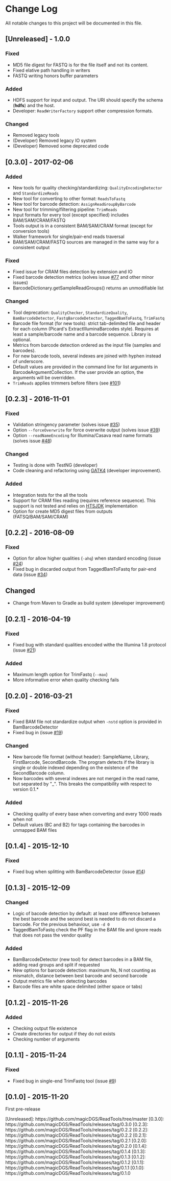 # Change Log
All notable changes to this project will be documented in this file.

## [Unreleased] - 1.0.0

### Fixed
- MD5 file digest for FASTQ is for the file itself and not its content.
- Fixed elative path handling in writers
- FASTQ writing honors buffer parameters

### Added
- HDFS support for input and output. The URI should specify the schema (__hdfs__) and the host.
- Developer: `ReadWriterFactory` support other compression formats.

### Changed
- Removed legacy tools
- (Developer) Removed legacy IO system
- (Developer) Removed some deprecated code

## [0.3.0] - 2017-02-06

### Added
- New tools for quality checking/standardizing: `QualityEncodingDetector` and `StandardizeReads`
- New tool for converting to other format: `ReadsToFastq`
- New tool for barcode detection: `AssignReadGroupByBarcode`
- New tool for trimming/filtering pipeline: `TrimReads`
- Input formats for every tool (except specified) includes BAM/SAM/CRAM/FASTQ
- Tools output is in a consistent BAM/SAM/CRAM format (except for conversion tools)
- Walker framework for single/pair-end reads traversal
- BAM/SAM/CRAM/FASTQ sources are managed in the same way for a consistent output

### Fixed
- Fixed issue for CRAM files detection by extension and IO
- Fixed barcode detection metrics (solves issue [#77](https://github.com/magicDGS/ReadTools/issues/77) and other minor issues)
- BarcodeDictionary.getSampleReadGroups() returns an unmodifiable list

### Changed
- Tool deprecation: `QualityChecker`, `StandardizeQuality`, `BamBarcodeDetector`, `FastqBarcodeDetector`, `TaggedBamToFastq`, `TrimFastq`
- Barcode file format (for new tools): strict tab-delimited file and header for each column (Picard's ExtractIlluminaBarcodes style). Requires at least a sample/barcode name and a barcode sequence. Library is optional.
- Metrics from barcode detection ordered as the input file (samples and barcodes).
- For new barcode tools, several indexes are joined with hyphen instead of underscore.
- Default values are provided in the command line for list arguments in BarcodeArgumentCollection. If the user provide an option, the arguments will be overridden.
- `TrimReads` applies trimmers before filters (see [#101](https://github.com/magicDGS/ReadTools/issues/101))

## [0.2.3] - 2016-11-01

### Fixed
- Validation stringency parameter (solves issue [#35](https://github.com/magicDGS/ReadTools/issues/35))
- Option `--forceOverwrite` for force overwrite output (solves issue [#39](https://github.com/magicDGS/ReadTools/issues/39))
- Option `--readNameEncoding` for Illumina/Casava read name formats (solves issue [#48](https://github.com/magicDGS/ReadTools/issues/48))

### Changed
- Testing is done with TestNG (developer)
- Code cleaning and refactoring using [GATK4](https://github.com/broadinstitute/gatk) (developer improvement).

### Added
- Integration tests for the all the tools
- Support for CRAM files reading (requires reference sequence). This support is not tested and relies on [HTSJDK](https://samtools.github.io/htsjdk) implementation
- Option for create MD5 digest files from outputs (FATSQ/BAM/SAM/CRAM)

## [0.2.2] - 2016-08-09

### Fixed
- Option for allow higher qualities (`-ahq`) when standard encoding (issue [#24](https://github.com/magicDGS/ReadTools/issues/24))
- Fixed bug in discarded output from TaggedBamToFastq for pair-end data (issue [#34](https://github.com/magicDGS/ReadTools/issues/34))

## Changed
- Change from Maven to Gradle as build system (developer improvement)

## [0.2.1] - 2016-04-19

### Fixed
- Fixed bug with standard qualities encoded withe the Illumina 1.8 protocol (issue [#21](https://github.com/magicDGS/ReadTools/issues/21))

### Added
- Maximum length option for TrimFastq (`--max`)
- More informative error when quality checking fails

## [0.2.0] - 2016-03-21

### Fixed
- Fixed BAM file not standardize output when `-nstd` option is provided in BamBarcodeDetector
- Fixed bug in (issue [#19](https://github.com/magicDGS/ReadTools/issues/19))

### Changed
- New barcode file format (without header): SampleName, Library, FirstBarcode, SecondBarcode. The program detects if the library is single or double indexed depending on the existence of the SecondBarcode column.
- Now barcodes with several indexes are not merged in the read name, but separated by "_". This breaks the compatibility with respect to version 0.1.*

### Added
- Checking quality of every base when converting and every 1000 reads when not
- Default values (BC and B2) for tags containing the barcodes in unmapped BAM files 

## [0.1.4] - 2015-12-10

### Fixed
- Fixed bug when splitting with BamBarcodeDetector (issue [#14](https://github.com/magicDGS/ReadTools/issues/14))

## [0.1.3] - 2015-12-09

### Changed
- Logic of bacode detection by default: at least one difference between the best barcode and the second best is needed to do not discard a barcode. For the previous behaviour, use `-d 0`
- TaggedBamToFastq check the PF flag in the BAM file and ignore reads that does not pass the vendor quality

### Added
- BamBarcodeDetector (new tool) for detect barcodes in a BAM file, adding read groups and split if requested
- New options for barcode detection: maximum Ns, N not counting as mismatch, distance between best barcode and second barcode
- Output metrics file when detecting barcodes
- Barcode files are white space delimited (either space or tabs)

## [0.1.2] - 2015-11-26

### Added
- Checking output file existence
- Create directories for output if they do not exists
- Checking number of arguments

## [0.1.1] - 2015-11-24

### Fixed
- Fixed bug in single-end TrimFastq tool (issue [#9](https://github.com/magicDGS/ReadTools/issues/9))

## [0.1.0] - 2015-11-20
First pre-release

<tag links>
[Unreleased]: https://github.com/magicDGS/ReadTools/tree/master
[0.3.0]: https://github.com/magicDGS/ReadTools/releases/tag/0.3.0
[0.2.3]: https://github.com/magicDGS/ReadTools/releases/tag/0.2.2
[0.2.2]: https://github.com/magicDGS/ReadTools/releases/tag/0.2.2
[0.2.1]: https://github.com/magicDGS/ReadTools/releases/tag/0.2.1
[0.2.0]: https://github.com/magicDGS/ReadTools/releases/tag/0.2.0
[0.1.4]: https://github.com/magicDGS/ReadTools/releases/tag/0.1.4
[0.1.3]: https://github.com/magicDGS/ReadTools/releases/tag/0.1.3
[0.1.2]: https://github.com/magicDGS/ReadTools/releases/tag/0.1.2
[0.1.1]: https://github.com/magicDGS/ReadTools/releases/tag/0.1.1
[0.1.0]: https://github.com/magicDGS/ReadTools/releases/tag/0.1.0
